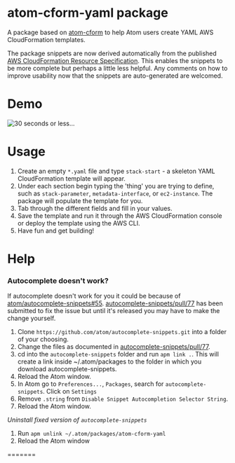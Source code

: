 # atom-cform-yaml package

A package based on [atom-cform](https://github.com/dgomesbr/atom-cform) to help Atom users create YAML AWS CloudFormation templates.

The package snippets are now derived automatically from the published [AWS CloudFormation Resource Specification](http://docs.aws.amazon.com/AWSCloudFormation/latest/UserGuide/cfn-resource-specification.html).  This enables the snippets to be more complete but perhaps a little less helpful. Any comments on how to improve usability now that the snippets are auto-generated are welcomed.

# Demo
![30 seconds or less...](http://i.giphy.com/xUPGcB7Ovwa7WbkS6A.gif)

# Usage
1. Create an empty ```*.yaml``` file and type ```stack-start``` - a skeleton YAML CloudFormation template will appear.
2. Under each section begin typing the 'thing' you are trying to define, such as ```stack-parameter```, ```metadata-interface```, or ```ec2-instance```.  The package will populate the template for you.
3. Tab through the different fields and fill in your values.
4. Save the template and run it through the AWS CloudFormation console or deploy the template using the AWS CLI.
5. Have fun and get building!

# Help

### Autocomplete doesn't work?
If autocomplete doesn't work for you it could be because of  [atom/autocomplete-snippets#55](https://github.com/atom/autocomplete-snippets/issues/55). [autocomplete-snippets/pull/77](https://github.com/atom/autocomplete-snippets/pull/77) has been submitted to fix the issue but until it's released you may have to make the change yourself.
1. Clone ```https://github.com/atom/autocomplete-snippets.git``` into a folder of your choosing.
2. Change the files as documented in [autocomplete-snippets/pull/77](https://github.com/atom/autocomplete-snippets/pull/77).
3. cd into the ```autocomplete-snippets``` folder and run ```apm link .```.  This will create a link inside ~/.atom/packages to the folder in which you download autocomplete-snippets.
4. Reload the Atom window.
5. In Atom go to ```Preferences...```, ```Packages```, search for ```autocomplete-snippets```. Click on ```Settings```
6. Remove ```.string``` from ```Disable Snippet Autocompletion Selector String```.
7. Reload the Atom window.

_Uninstall fixed version of ```autocomplete-snippets```_
1. Run ```apm unlink ~/.atom/packages/atom-cform-yaml```
2. Reload the Atom window

=======
